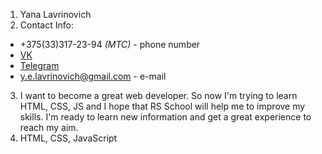 1. Yana Lavrinovich
2. Contact Info:
* +375(33)317-23-94 *(MTC)* - phone number
* [VK](https://vk.com/yana_lavri)
* [Telegram](https://t.me/yana_lavri)
* y.e.lavrinovich@gmail.com - e-mail
3. I want to become a great web developer. So now I'm trying to learn HTML, CSS, JS and I hope that RS School will help me to improve my skills. I'm ready to learn new information and get a great experience to reach my aim. 
4. HTML, CSS, JavaScript
